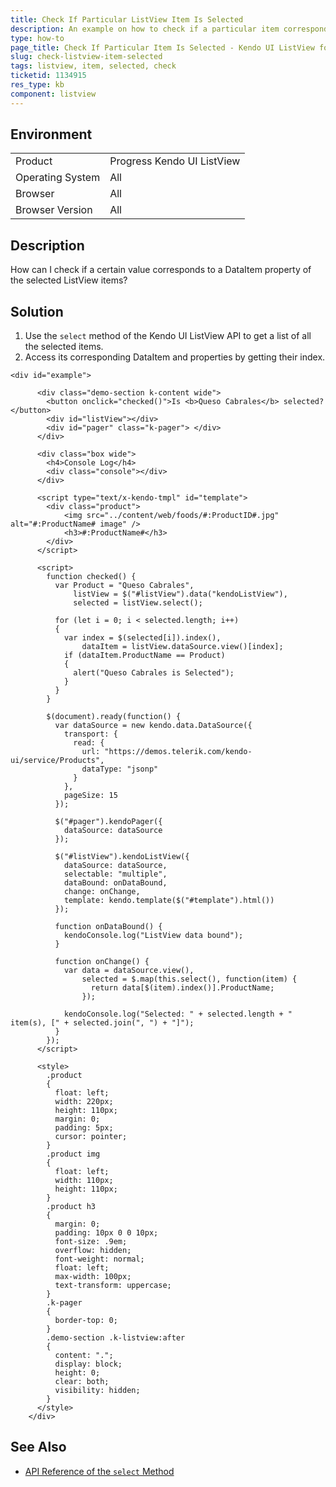```yaml
---
title: Check If Particular ListView Item Is Selected
description: An example on how to check if a particular item corresponds to a property of the selected items in the Kendo UI ListView.
type: how-to
page_title: Check If Particular Item Is Selected - Kendo UI ListView for jQuery
slug: check-listview-item-selected
tags: listview, item, selected, check
ticketid: 1134915
res_type: kb
component: listview
---
```


## Environment

<table>
 <tr>
  <td>Product</td>
  <td>Progress Kendo UI ListView</td>
 </tr>
 <tr>
  <td>Operating System</td>
  <td>All</td>
 </tr>
 <tr>
  <td>Browser</td>
  <td>All</td>
 </tr>
 <tr>
  <td>Browser Version</td>
  <td>All</td>
 </tr>
</table>

## Description

How can I check if a certain value corresponds to a DataItem property of the selected ListView items?

## Solution

1. Use the `select` method of the Kendo UI ListView API to get a list of all the selected items.
1. Access its corresponding DataItem and properties by getting their index.

```dojo
<div id="example">

      <div class="demo-section k-content wide">
        <button onclick="checked()">Is <b>Queso Cabrales</b> selected?</button>
        <div id="listView"></div>
        <div id="pager" class="k-pager"> </div>
      </div>

      <div class="box wide">
        <h4>Console Log</h4>
        <div class="console"></div>
      </div>

      <script type="text/x-kendo-tmpl" id="template">
        <div class="product">
            <img src="../content/web/foods/#:ProductID#.jpg" alt="#:ProductName# image" />
            <h3>#:ProductName#</h3>
        </div>
      </script>

      <script>          
        function checked() {
          var Product = "Queso Cabrales",
              listView = $("#listView").data("kendoListView"),
              selected = listView.select();

          for (let i = 0; i < selected.length; i++)
          {
            var index = $(selected[i]).index(),
                dataItem = listView.dataSource.view()[index];
            if (dataItem.ProductName == Product)
            {
              alert("Queso Cabrales is Selected");
            }
          }
        }

        $(document).ready(function() {
          var dataSource = new kendo.data.DataSource({
            transport: {
              read: {
                url: "https://demos.telerik.com/kendo-ui/service/Products",
                dataType: "jsonp"
              }
            },
            pageSize: 15
          });

          $("#pager").kendoPager({
            dataSource: dataSource
          });

          $("#listView").kendoListView({
            dataSource: dataSource,
            selectable: "multiple",
            dataBound: onDataBound,
            change: onChange,
            template: kendo.template($("#template").html())
          });

          function onDataBound() {
            kendoConsole.log("ListView data bound");
          }

          function onChange() {
            var data = dataSource.view(),
                selected = $.map(this.select(), function(item) {
                  return data[$(item).index()].ProductName;
                });

            kendoConsole.log("Selected: " + selected.length + " item(s), [" + selected.join(", ") + "]");
          }
        });
      </script>

      <style>
        .product
        {
          float: left;
          width: 220px;
          height: 110px;
          margin: 0;
          padding: 5px;
          cursor: pointer;
        }
        .product img
        {
          float: left;
          width: 110px;
          height: 110px;
        }
        .product h3
        {
          margin: 0;
          padding: 10px 0 0 10px;
          font-size: .9em;
          overflow: hidden;
          font-weight: normal;
          float: left;
          max-width: 100px;
          text-transform: uppercase;
        }
        .k-pager
        {
          border-top: 0;
        }
        .demo-section .k-listview:after
        {
          content: ".";
          display: block;
          height: 0;
          clear: both;
          visibility: hidden;
        }
      </style>
    </div>
```

## See Also

* [API Reference of the `select` Method](https://docs.telerik.com/kendo-ui/api/javascript/ui/listview/methods/select)

